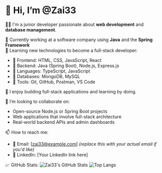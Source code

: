 # 👋 Hi, I’m @Zai33

👨‍💻 I'm a junior developer passionate about **web development** and **database management**.

💼 Currently working at a software company using **Java** and the **Spring Framework**  
🌱 Learning new technologies to become a full-stack developer:
- 🔹 Frontend: HTML, CSS, JavaScript, React
- 🔹 Backend: Java (Spring Boot), Node.js, Express.js
- 🔹 Languages: TypeScript, JavaScript
- 🔹 Databases: MongoDB, MySQL
- 🔹 Tools: Git, GitHub, Postman, VS Code

💬 I enjoy building full-stack applications and learning by doing.

💞️ I’m looking to collaborate on:
- Open-source Node.js or Spring Boot projects
- Web applications that involve full-stack architecture
- Real-world backend APIs and admin dashboards

📫 How to reach me:
- 📧 Email: [zai33@example.com] *(replace this with your actual email if you'd like)*
- 🔗 LinkedIn: [Your LinkedIn link here]

📈 GitHub Stats:
![Zai33's GitHub Stats](https://github-readme-stats.vercel.app/api?username=Zai33&show_icons=true&theme=radical)
![Top Langs](https://github-readme-stats.vercel.app/api/top-langs/?username=Zai33&layout=compact&theme=radical)


<!---
Zai33/Zai33 is a ✨ special ✨ repository because its `README.md` (this file) appears on your GitHub profile.
You can click the Preview link to take a look at your changes.
--->
